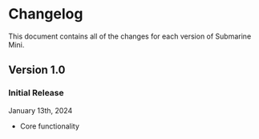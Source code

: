 # Changelog

This document contains all of the changes for each version of Submarine Mini.


## Version 1.0

### Initial Release

January 13th, 2024

- Core functionality
